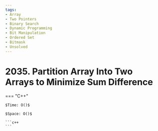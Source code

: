 ```yaml
---
tags:
- Array
- Two Pointers
- Binary Search
- Dynamic Programming
- Bit Manipulation
- Ordered Set
- Bitmask
- Unsolved
---
```



# 2035. Partition Array Into Two Arrays to Minimize Sum Difference

=== "C++"

    $Time: O()$

    $Space: O()$

    ```c++
    ```